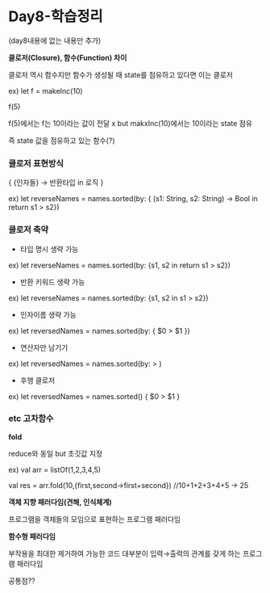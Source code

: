 # Day8-학습정리

(day8내용에 없는 내용만 추가)

**클로저(Closure), 함수(Function) 차이**

클로저 역시 함수지만 함수가 생성될 때 state를 점유하고 있다면 이는 클로저

ex) let f = makeInc(10)

f(5)

f(5)에서는 f는 10이라는 값이 전달 x but makxInc(10)에서는 10이라는 state 점유

즉 state 값을 점유하고 있는 함수(?)

### **클로저 표현방식**

{ {인자들} → 반환타입 in 로직 }

ex) let reverseNames = names.sorted(by: { (s1: String, s2: String) -> Bool in return s1 > s2})

### **클로저 축약**

- 타입 명시 생략 가능

ex) let reverseNames = names.sorted(by: {s1, s2 in return s1 > s2})

- 반환 키워드 생략 가능

ex) let reverseNames = names.sorted(by: {s1, s2 in s1 > s2})

- 인자이름 생략 가능

ex) let reversedNames = names.sorted(by: { $0 > $1 })

- 연산자만 남기기

ex) let reversedNames = names.sorted(by: > )

- 후행 클로저

ex) let reversedNames = names.sorted() { $0 > $1 }

### **etc 고차함수**

**fold**

reduce와 동일 but 초깃값 지정

ex) val arr = listOf(1,2,3,4,5)

val res = arr.fold(10,{first,second→first+second})  //10+1+2+3+4+5 → 25

**객체 지향 패러다임(견해, 인식체계)**

프로그램을 객체들의 모임으로 표현하는 프로그램 패러다임

**함수형 패러다임**

부작용을 최대한 제거하여 가능한 코드 대부분이 입력→출력의 관계를 갖게 하는 프로그램 패러다임

공통점??